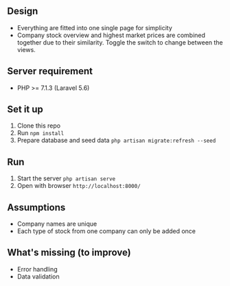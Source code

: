 ## Design
- Everything are fitted into one single page for simplicity
- Company stock overview and highest market prices are combined together due to their similarity. Toggle the switch to change between the views.

## Server requirement
- PHP >= 7.1.3 (Laravel 5.6)

## Set it up
1. Clone this repo
2. Run `npm install`
3. Prepare database and seed data `php artisan migrate:refresh --seed`

## Run
 1. Start the server `php artisan serve`
 2. Open with browser `http://localhost:8000/`

## Assumptions
- Company names are unique
- Each type of stock from one company can only be added once

## What's missing (to improve)
- Error handling
- Data validation

